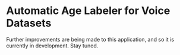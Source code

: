 # Automatic Age Labeler for Voice Datasets

Further improvements are being made to this application, and so
it is currently in development. Stay tuned.
